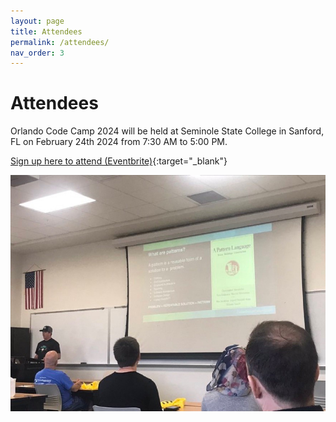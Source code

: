 ```yaml
---
layout: page
title: Attendees
permalink: /attendees/
nav_order: 3
---
```


# Attendees

<p />

Orlando Code Camp 2024 will be held at Seminole State College in Sanford, FL on February 24th 2024 from 7:30 AM to 5:00 PM.

[Sign up here to attend (Eventbrite)](https://www.eventbrite.com/e/orlando-code-camp-2024-tickets-800584980227){:target="_blank"}

![Orlando CC Attendees](/assets/img/photos/occ-session.jpg "Orlando CC Attendees")
